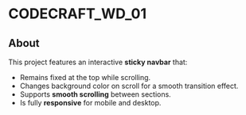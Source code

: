 # CODECRAFT_WD_01
##  About  
This project features an interactive **sticky navbar** that:
-  Remains fixed at the top while scrolling.  
-  Changes background color on scroll for a smooth transition effect.  
-  Supports **smooth scrolling** between sections.  
-  Is fully **responsive** for mobile and desktop.
